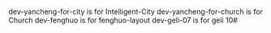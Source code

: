 dev-yancheng-for-city     is for Intelligent-City
dev-yancheng-for-church   is for Church
dev-fenghuo		  is for fenghuo-layout
dev-geli-07		  is for geli 10#
